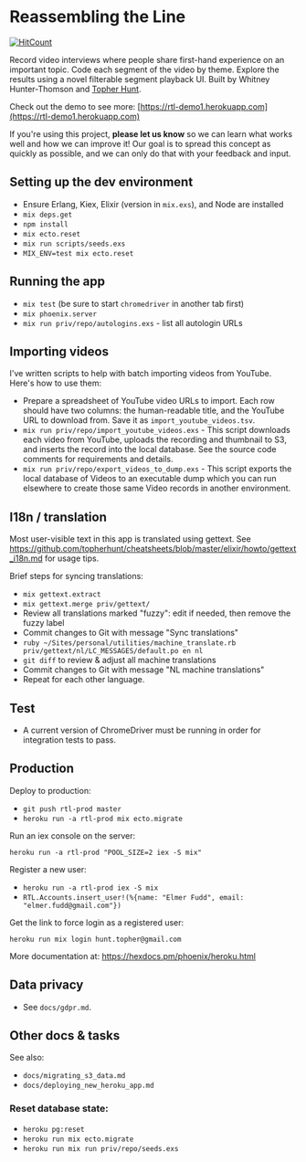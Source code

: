 # Reassembling the Line

[![HitCount](http://hits.dwyl.com/topherhunt/reassembling-the-line.svg)](http://hits.dwyl.com/topherhunt/reassembling-the-line)

Record video interviews where people share first-hand experience on an important topic. Code each segment of the video by theme. Explore the results using a novel filterable segment playback UI. Built by Whitney Hunter-Thomson and [Topher Hunt](topherhunt.com).

Check out the demo to see more: [https://rtl-demo1.herokuapp.com](https://rtl-demo1.herokuapp.com)

If you're using this project, **please let us know** so we can learn what works well and how we can improve it! Our goal is to spread this concept as quickly as possible, and we can only do that with your feedback and input.


## Setting up the dev environment

  * Ensure Erlang, Kiex, Elixir (version in `mix.exs`), and Node are installed
  * `mix deps.get`
  * `npm install`
  * `mix ecto.reset`
  * `mix run scripts/seeds.exs`
  * `MIX_ENV=test mix ecto.reset`


## Running the app

  * `mix test` (be sure to start `chromedriver` in another tab first)
  * `mix phoenix.server`
  * `mix run priv/repo/autologins.exs` - list all autologin URLs


## Importing videos

I've written scripts to help with batch importing videos from YouTube. Here's how to use them:

  * Prepare a spreadsheet of YouTube video URLs to import. Each row should have two columns: the human-readable title, and the YouTube URL to download from. Save it as `import_youtube_videos.tsv`.
  * `mix run priv/repo/import_youtube_videos.exs` - This script downloads each video from YouTube, uploads the recording and thumbnail to S3, and inserts the record into the local database. See the source code comments for requirements and details.
  * `mix run priv/repo/export_videos_to_dump.exs` - This script exports the local database of Videos to an executable dump which you can run elsewhere to create those same Video records in another environment.


## I18n / translation

Most user-visible text in this app is translated using gettext. See https://github.com/topherhunt/cheatsheets/blob/master/elixir/howto/gettext_i18n.md for usage tips.

Brief steps for syncing translations:

  - `mix gettext.extract`
  - `mix gettext.merge priv/gettext/`
  - Review all translations marked "fuzzy": edit if needed, then remove the fuzzy label
  - Commit changes to Git with message "Sync translations"
  - `ruby ~/Sites/personal/utilities/machine_translate.rb priv/gettext/nl/LC_MESSAGES/default.po en nl`
  - `git diff` to review & adjust all machine translations
  - Commit changes to Git with message "NL machine translations"
  - Repeat for each other language.


## Test

  * A current version of ChromeDriver must be running in order for integration tests to pass.


## Production

Deploy to production:

  * `git push rtl-prod master`
  * `heroku run -a rtl-prod mix ecto.migrate`

Run an iex console on the server:

    heroku run -a rtl-prod "POOL_SIZE=2 iex -S mix"

Register a new user:

  * `heroku run -a rtl-prod iex -S mix`
  * `RTL.Accounts.insert_user!(%{name: "Elmer Fudd", email: "elmer.fudd@gmail.com"})`

Get the link to force login as a registered user:

    heroku run mix login hunt.topher@gmail.com


More documentation at: https://hexdocs.pm/phoenix/heroku.html


## Data privacy

  * See `docs/gdpr.md`.


## Other docs & tasks

See also:

  * `docs/migrating_s3_data.md`
  * `docs/deploying_new_heroku_app.md`


### Reset database state:

  * `heroku pg:reset`
  * `heroku run mix ecto.migrate`
  * `heroku run mix run priv/repo/seeds.exs`

